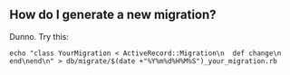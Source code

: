 How do I generate a new migration?
----------------------------------

Dunno. Try this:

    echo "class YourMigration < ActiveRecord::Migration\n  def change\n  end\nend\n" > db/migrate/$(date +"%Y%m%d%H%M%S")_your_migration.rb

